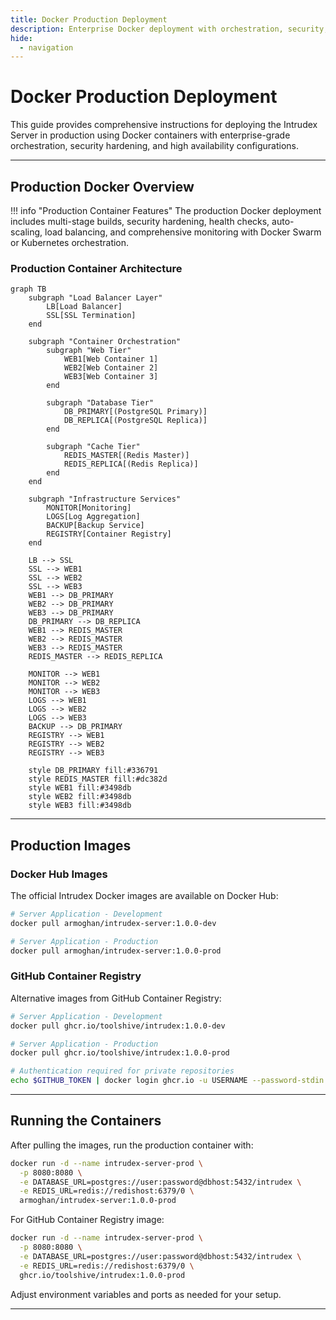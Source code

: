 ```yaml
---
title: Docker Production Deployment
description: Enterprise Docker deployment with orchestration, security, and high availability
hide:
  - navigation
---
```


# Docker Production Deployment

This guide provides comprehensive instructions for deploying the Intrudex Server in production using Docker containers with enterprise-grade orchestration, security hardening, and high availability configurations.

---

## Production Docker Overview

!!! info "Production Container Features"
    The production Docker deployment includes multi-stage builds, security hardening, health checks, auto-scaling, load balancing, and comprehensive monitoring with Docker Swarm or Kubernetes orchestration.

### Production Container Architecture

```mermaid
graph TB
    subgraph "Load Balancer Layer"
        LB[Load Balancer]
        SSL[SSL Termination]
    end
    
    subgraph "Container Orchestration"
        subgraph "Web Tier"
            WEB1[Web Container 1]
            WEB2[Web Container 2]
            WEB3[Web Container 3]
        end
        
        subgraph "Database Tier"
            DB_PRIMARY[(PostgreSQL Primary)]
            DB_REPLICA[(PostgreSQL Replica)]
        end
        
        subgraph "Cache Tier"
            REDIS_MASTER[(Redis Master)]
            REDIS_REPLICA[(Redis Replica)]
        end
    end
    
    subgraph "Infrastructure Services"
        MONITOR[Monitoring]
        LOGS[Log Aggregation]
        BACKUP[Backup Service]
        REGISTRY[Container Registry]
    end
    
    LB --> SSL
    SSL --> WEB1
    SSL --> WEB2
    SSL --> WEB3
    WEB1 --> DB_PRIMARY
    WEB2 --> DB_PRIMARY
    WEB3 --> DB_PRIMARY
    DB_PRIMARY --> DB_REPLICA
    WEB1 --> REDIS_MASTER
    WEB2 --> REDIS_MASTER
    WEB3 --> REDIS_MASTER
    REDIS_MASTER --> REDIS_REPLICA
    
    MONITOR --> WEB1
    MONITOR --> WEB2
    MONITOR --> WEB3
    LOGS --> WEB1
    LOGS --> WEB2
    LOGS --> WEB3
    BACKUP --> DB_PRIMARY
    REGISTRY --> WEB1
    REGISTRY --> WEB2
    REGISTRY --> WEB3
    
    style DB_PRIMARY fill:#336791
    style REDIS_MASTER fill:#dc382d
    style WEB1 fill:#3498db
    style WEB2 fill:#3498db
    style WEB3 fill:#3498db
```

---

## Production Images

### Docker Hub Images

The official Intrudex Docker images are available on Docker Hub:

```bash
# Server Application - Development
docker pull armoghan/intrudex-server:1.0.0-dev

# Server Application - Production
docker pull armoghan/intrudex-server:1.0.0-prod

```

### GitHub Container Registry

Alternative images from GitHub Container Registry:

```bash
# Server Application - Development
docker pull ghcr.io/toolshive/intrudex:1.0.0-dev

# Server Application - Production
docker pull ghcr.io/toolshive/intrudex:1.0.0-prod

# Authentication required for private repositories
echo $GITHUB_TOKEN | docker login ghcr.io -u USERNAME --password-stdin
```

---

## Running the Containers

After pulling the images, run the production container with:

```bash
docker run -d --name intrudex-server-prod \
  -p 8080:8080 \
  -e DATABASE_URL=postgres://user:password@dbhost:5432/intrudex \
  -e REDIS_URL=redis://redishost:6379/0 \
  armoghan/intrudex-server:1.0.0-prod
```

For GitHub Container Registry image:

```bash
docker run -d --name intrudex-server-prod \
  -p 8080:8080 \
  -e DATABASE_URL=postgres://user:password@dbhost:5432/intrudex \
  -e REDIS_URL=redis://redishost:6379/0 \
  ghcr.io/toolshive/intrudex:1.0.0-prod
```

Adjust environment variables and ports as needed for your setup.

---
